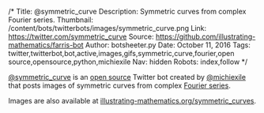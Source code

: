 /*
Title: @symmetric_curve
Description: Symmetric curves from complex Fourier series.
Thumbnail: /content/bots/twitterbots/images/symmetric_curve.png
Link: https://twitter.com/symmetric_curve
Source: https://github.com/illustrating-mathematics/farris-bot
Author: botsheeter.py
Date: October 11, 2016
Tags: twitter,twitterbot,bot,active,images,gifs,symmetric,curve,fourier,open source,opensource,python,michiexile
Nav: hidden
Robots: index,follow
*/

[@symmetric_curve](https://twitter.com/symmetric_curve) is an [open source](https://github.com/illustrating-mathematics/farris-bot) Twitter bot created by [@michiexile](https://twitter.com/michiexile) that posts images of symmetric curves from complex [Fourier series](https://en.wikipedia.org/wiki/Fourier_series).

Images are also available at [illustrating-mathematics.org/symmetric_curves](http://illustrating-mathematics.org/symmetric_curves/).
